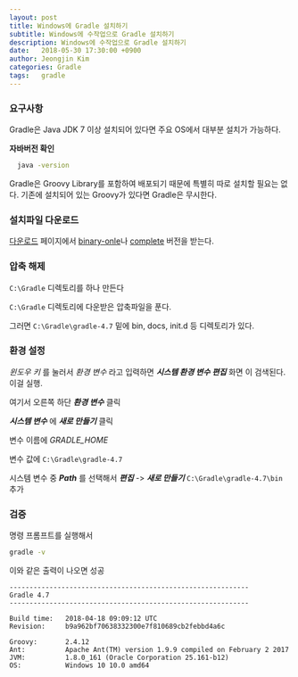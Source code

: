 ```yaml
---
layout: post
title: Windows에 Gradle 설치하기
subtitle: Windows에 수작업으로 Gradle 설치하기
description: Windows에 수작업으로 Gradle 설치하기
date:   2018-05-30 17:30:00 +0900
author: Jeongjin Kim
categories: Gradle
tags:	gradle
---
```


### 요구사항

Gradle은 Java JDK 7 이상 설치되어 있다면 주요 OS에서 대부분 설치가 가능하다.

  **자바버전 확인**
```sh
  java -version
```


Gradle은 Groovy Library를 포함하여 배포되기 때문에 특별히 따로 설치할 필요는 없다. 기존에 설치되어 있는 Groovy가 있다면 Gradle은 무시한다.

### 설치파일 다운로드

[다운로드](https://gradle.org/releases/) 페이지에서 [binary-onle](https://gradle.org/next-steps/?version=4.7&format=bin)나 [complete](https://gradle.org/next-steps/?version=4.7&format=all) 버전을 받는다.

### 압축 해제

`C:\Gradle` 디렉토리를 하나 만든다

`C:\Gradle` 디렉토리에 다운받은 압축파일을 푼다.

그러면 `C:\Gradle\gradle-4.7` 밑에 bin, docs, init.d 등 디렉토리가 있다.

### 환경 설정
_윈도우 키_ 를 눌러서 _환경 변수_ 라고 입력하면 **_시스템 환경 변수 편집_** 화면 이 검색된다. 이걸 실행.

여기서 오른쪽 하단 **_환경 변수_** 클릭

**_시스템 변수_** 에 **_새로 만들기_** 클릭

변수 이름에 _GRADLE_HOME_

변수 값에 `C:\Gradle\gradle-4.7`

시스템 변수 중 **_Path_** 를 선택해서 **_편집_** -> **_새로 만들기_** `C:\Gradle\gradle-4.7\bin` 추가

### 검증
명령 프롬프트를 실행해서
```sh
gradle -v
```
이와 같은 출력이 나오면 성공
```
------------------------------------------------------------
Gradle 4.7
------------------------------------------------------------

Build time:   2018-04-18 09:09:12 UTC
Revision:     b9a962bf70638332300e7f810689cb2febbd4a6c

Groovy:       2.4.12
Ant:          Apache Ant(TM) version 1.9.9 compiled on February 2 2017
JVM:          1.8.0_161 (Oracle Corporation 25.161-b12)
OS:           Windows 10 10.0 amd64
```
